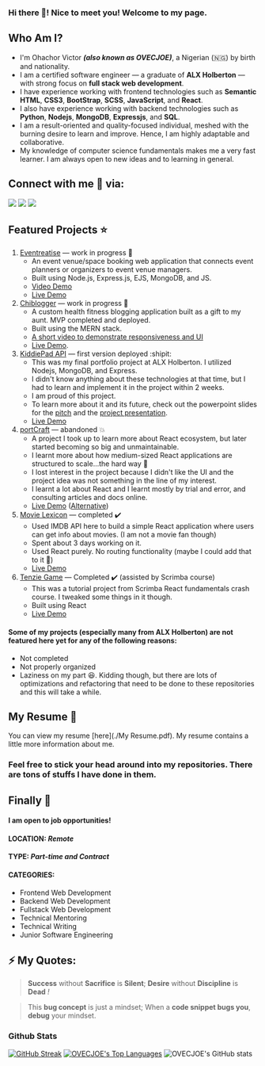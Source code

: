 ### Hi there 👋! Nice to meet you! Welcome to my page.

## Who Am I?

- I'm Ohachor Victor ***(also known as OVECJOE)***, a Nigerian (🇳🇬) by birth and nationality.
- I am a certified software engineer &mdash; a graduate of **ALX Holberton** &mdash; with strong focus on **full stack web development**.
- I have experience working with frontend technologies such as **Semantic HTML**, **CSS3**, **BootStrap**, **SCSS**, **JavaScript**, and **React**.
- I also have experience working with backend technologies such as **Python**, **Nodejs**, **MongoDB**, **Expressjs**, and **SQL**.
- I am a result-oriented and quality-focused individual, meshed with the burning desire to learn and improve. Hence, I am highly adaptable and collaborative.
- My knowledge of computer science fundamentals makes me a very fast learner. I am always open to new ideas and to learning in general.

## Connect with me :handshake: via:

<a href = "https://www.linkedin.com/in/ovecjoe/"><img src="https://img.icons8.com/fluent/48/000000/linkedin.png"></a>
<a href = "https://www.twitter.com/OplistProject"><img src="https://img.icons8.com/fluent/48/000000/twitter.png"></a>
<a href = "https://wa.link/284kgi"><img src="https://img.icons8.com/fluent/48/000000/whatsapp.png"></a>

## Featured Projects :star:
1. [Eventreatise](https://github.com/OVECJOE/eventreatise) &mdash; work in progress 🚧
   - An event venue/space booking web application that connects event planners or organizers to event venue managers.
   - Built using Node.js, Express.js, EJS, MongoDB, and JS.
   - [Video Demo](https://www.awesomescreenshot.com/video/13798231?key=578c0b71774593af9f5929f0d080373d)
   - [Live Demo](https://eventreatise-agx8.onrender.com)
3. [Chiblogger](https://github.com/OVECJOE/chiblogger) &mdash; work in progress :construction:
   - A custom health fitness blogging application built as a gift to my aunt. MVP completed and deployed.
   - Built using the MERN stack.
   - [A short video to demonstrate responsiveness and UI](https://www.awesomescreenshot.com/video/10762766?key=c0d722813449a6e3ccbb1a0c064a2f3b)
   - [Live Demo](https://chiblogger.onrender.com/).
4. [KiddiePad API](https://github.com/OVECJOE/kiddiepad_api) &mdash; first version deployed :shipit:
   - This was my final portfolio project at ALX Holberton. I utilized Nodejs, MongoDB, and Express.
   - I didn't know anything about these technologies at that time, but I had to learn and implement it in the project within 2 weeks.
   - I am proud of this project.
   - To learn more about it and its future, check out the powerpoint slides for the [pitch](https://1drv.ms/p/s!AiTanVehGkLplA52ckzzHPG8LgW7?e=egQ8UA) and the [project presentation](https://1drv.ms/p/s!AiTanVehGkLplBaplOlFmbbVBRDo?e=1jdso0).
   - [Live Demo](https://kiddiepad-api.onrender.com/)
5. [portCraft](https://github.com/OVECJOE/port-craft) &mdash; abandoned :boom:
   - A project I took up to learn more about React ecosystem, but later started becoming so big and unmaintainable.
   - I learnt more about how medium-sized React applications are structured to scale...the hard way :anger:
   - I lost interest in the project because I didn't like the UI and the project idea was not something in the line of my interest.
   - I learnt a lot about React and I learnt mostly by trial and error, and consulting articles and docs online.
   - [Live Demo](https://ovecjoe.github.io/port-craft/) ([Alternative](https://portCraft.netlify.com/))
6. [Movie Lexicon](https://github.com/OVECJOE/movie-lexicon) &mdash; completed :heavy_check_mark:
   - Used IMDB API here to build a simple React application where users can get info about movies. (I am not a movie fan though)
   - Spent about 3 days working on it.
   - Used React purely. No routing functionality (maybe I could add that to it :thinking:)
   - [Live Demo](https://ovecjoe.github.io/movie-lexicon/)
7. [Tenzie Game](https://github.com/OVECJOE/tenzie-game) &mdash; Completed :heavy_check_mark: (assisted by Scrimba course)
   - This was a tutorial project from Scrimba React fundamentals crash course. I tweaked some things in it though.
   - Built using React
   - [Live Demo](https://ovecjoe.github.io/tenzie-game/)

#### Some of my projects (especially many from ALX Holberton) are not featured here yet for any of the following reasons:
- Not completed
- Not properly organized
- Laziness on my part :laughing:. Kidding though, but there are lots of optimizations and refactoring that need to be done to these repositories and this will take a while.

## My Resume :page_with_curl:
You can view my resume [here](./My Resume.pdf). My resume contains a little more information about me.

### Feel free to stick your head around into my repositories. There are tons of stuffs I have done in them.

## Finally :busstop:
#### I am open to job opportunities!
#### LOCATION: _Remote_
#### TYPE: _Part-time and Contract_
#### CATEGORIES:
- Frontend Web Development
- Backend Web Development
- Fullstack Web Development
- Technical Mentoring
- Technical Writing
- Junior Software Engineering

## ⚡ My Quotes: 

> **Success** without **Sacrifice** is **Silent**; **Desire** without **Discipline** is **Dead** *!*

> This **bug concept** is just a mindset; When a **code snippet bugs you**, **debug** your mindset.

### Github Stats

[![GitHub Streak](https://github-readme-streak-stats.herokuapp.com/?user=OVECJOE&theme=highcontrast)](https://git.io/streak-stats)
 <a href="https://github.com/SubhamRaoniar28/github-readme-stats"><img alt="OVECJOE's Top Languages" src="https://github-readme-stats.vercel.app/api/top-langs/?username=OVECJOE&langs_count=8&count_private=true&layout=compact&theme=highcontrast&hide_border=true&bg_color=0A524E" /></a>
![OVECJOE's GitHub stats](https://github-readme-stats.vercel.app/api?username=OVECJOE&show_icons=true&theme=highcontrast)
<br>
